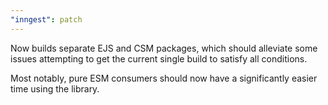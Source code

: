 ```yaml
---
"inngest": patch
---
```


Now builds separate EJS and CSM packages, which should alleviate some issues attempting to get the current single build to satisfy all conditions.

Most notably, pure ESM consumers should now have a significantly easier time using the library.
